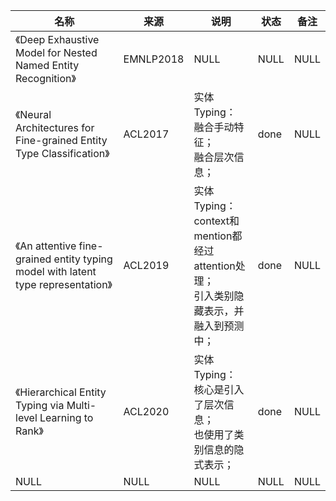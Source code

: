 |名称  |  来源   | 说明  |状态   | 备注  |
|  ----  | ----  |----  | ----  |----  |
| 《Deep Exhaustive Model for Nested Named Entity Recognition》  | EMNLP2018 |NULL |NULL |NULL |
| 《Neural Architectures for Fine-grained Entity Type Classification》  | ACL2017 |实体Typing：<br/>融合手动特征；<br/>融合层次信息； |done |NULL |
| 《An attentive fine-grained entity typing model with latent type representation》  | ACL2019 |实体Typing：<br/>context和mention都经过attention处理；<br/>引入类别隐藏表示，并融入到预测中； |done |NULL |
| 《Hierarchical Entity Typing via Multi-level Learning to Rank》  | ACL2020 |实体Typing：<br/>核心是引入了层次信息；<br/>也使用了类别信息的隐式表示； |done |NULL |
| NULL  | NULL |NULL |NULL |NULL |
